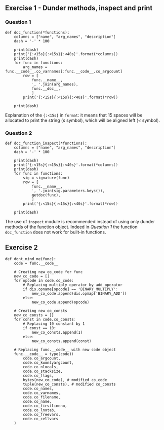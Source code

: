 ## Exercise 1 - Dunder methods, inspect and print

### Question 1
```
def doc_function(*functions):
    columns = ["name", "arg_names", "description"]
    dash = '-' * 100

    print(dash)
    print('{:<15s}{:<15s}{:<40s}'.format(*columns))
    print(dash)
    for func in functions:
        arg_names = func.__code__.co_varnames[:func.__code__.co_argcount]
        row = [
            func.__name__,
            ', '.join(arg_names),
            func.__doc__,
            ]
        print('{:<15s}{:<15s}{:<40s}'.format(*row))
    
    print(dash)
```

Explanation of the ```{:<15s}``` in ```format```: it means that 15 spaces will be allocated to print the string (*s* symbol), which will be aligned left (*<* symbol).

### Question 2
```
def doc_function_inspect(*functions):
    columns = ["name", "arg_names", "description"]
    dash = '-' * 100

    print(dash)
    print('{:<15s}{:<15s}{:<40s}'.format(*columns))
    print(dash)
    for func in functions:
        sig = signature(func)
        row = [
            func.__name__,
            ', '.join(sig.parameters.keys()),
            getdoc(func),
            ]
        print('{:<15s}{:<15s}{:<40s}'.format(*row))
    
    print(dash)
```

The use of ```inspect``` module is recommended instead of using only dunder methods of the function object. Indeed in *Question 1* the function ```doc_function``` does not work for built-in functions.

## Exercise 2

```
def dont_mind_me(func):
    code = func.__code__

    # Creating new co_code for func
    new_co_code = []
    for opcode in code.co_code:
        # Replacing multiply operator by add operator
        if dis.opname[opcode] == 'BINARY_MULTIPLY':
            new_co_code.append(dis.opmap['BINARY_ADD'])
        else:
            new_co_code.append(opcode)
    
    # Creating new co_consts
    new_co_consts = []
    for const in code.co_consts:
        # Replacing 10 constant by 1
        if const == 10:
            new_co_consts.append(1)
        else:
            new_co_consts.append(const)
    
    # Replacing func.__code__ with new code object
    func.__code__ = type(code)(
        code.co_argcount,
        code.co_kwonlyargcount,
        code.co_nlocals,
        code.co_stacksize,
        code.co_flags,
        bytes(new_co_code), # modified co_code
        tuple(new_co_consts), # modified co_consts
        code.co_names,
        code.co_varnames,
        code.co_filename,
        code.co_name,
        code.co_firstlineno,
        code.co_lnotab,
        code.co_freevars,
        code.co_cellvars
    )
```
